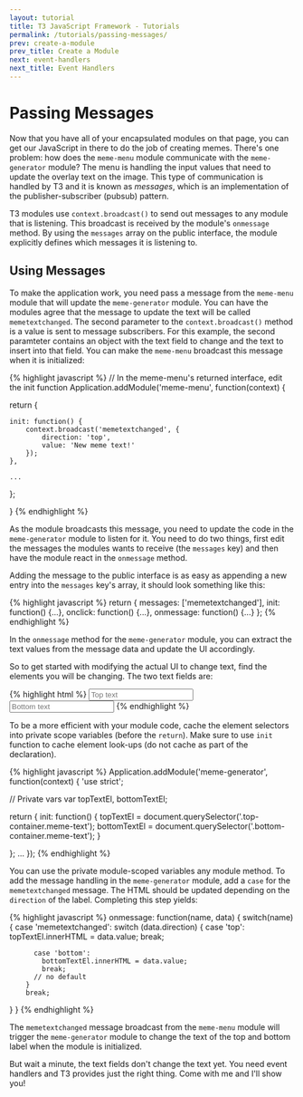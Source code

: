 ```yaml
---
layout: tutorial
title: T3 JavaScript Framework - Tutorials
permalink: /tutorials/passing-messages/
prev: create-a-module
prev_title: Create a Module
next: event-handlers
next_title: Event Handlers
---
```


# Passing Messages

Now that you have all of your encapsulated modules on that page, you can get our JavaScript in there to do the job of creating memes. There's one problem: how does the `meme-menu` module communicate with the `meme-generator` module? The menu is handling the input values that need to update the overlay text on the image. This type of communication is handled by T3 and it is known as *messages*, which is an implementation of the publisher-subscriber (pubsub) pattern.

T3 modules use `context.broadcast()` to send out messages to any module that is listening. This broadcast is received by the module's `onmessage` method. By using the `messages` array on the public interface, the module explicitly defines which messages it is listening to.

## Using Messages

To make the application work, you need pass a message from the `meme-menu` module that will update the `meme-generator` module. You can have the modules agree that the message to update the text will be called `memetextchanged`. The second parameter to the `context.broadcast()` method is a value is sent to message subscribers. For this example, the second paramteter contains an object with the text field to change and the text to insert into that field. You can make the `meme-menu` broadcast this message when it is initialized:

{% highlight javascript %}
// In the meme-menu's returned interface, edit the init function
Application.addModule('meme-menu', function(context) {

  return {

    init: function() {
        context.broadcast('memetextchanged', {
            direction: 'top',
            value: 'New meme text!'
        });
    },

    ...

  };

}
{% endhighlight %}

As the module broadcasts this message, you need to update the code in the `meme-generator` module to listen for it. You need to do two things, first edit the messages the modules wants to receive (the `messages` key) and then have the module react in the `onmessage` method.

Adding the message to the public interface is as easy as appending a new entry into the `messages` key's array, it should look something like this:

{% highlight javascript %}
return {
  messages: ['memetextchanged'],
  init: function() {...},
  onclick: function() {...},
  onmessage: function() {...}
};
{% endhighlight %}


In the `onmessage` method for the `meme-generator` module, you can extract the text values from the message data and update the UI accordingly.

So to get started with modifying the actual UI to change text, find the elements you will be changing. The two text fields
are:

{% highlight html %}
  <input class="bottom-text-input" type="text" placeholder="Top text">
  <input class="top-text-input" type="text" placeholder="Bottom text">
{% endhighlight %}

To be a more efficient with your module code, cache the element selectors into private scope variables (before the `return`). Make sure to use `init` function to cache element look-ups (do not cache as part of the declaration).

{% highlight javascript %}
Application.addModule('meme-generator', function(context) {
  'use strict';

  // Private vars
  var topTextEl,
      bottomTextEl;

  return {
    init: function() {
      topTextEl = document.querySelector('.top-container.meme-text');
      bottomTextEl = document.querySelector('.bottom-container.meme-text');
    }

  };
  ...
});
{% endhighlight %}

You can use the private module-scoped variables any module method. To add the message handling in the `meme-generator` module, add a `case` for the `memetextchanged` message. The HTML should be updated depending on the `direction` of the label. Completing this step yields:

{% highlight javascript %}
onmessage: function(name, data) {
  switch(name) {
      case 'memetextchanged':
        switch (data.direction) {
          case 'top':
            topTextEl.innerHTML = data.value;
            break;

          case 'bottom':
            bottomTextEl.innerHTML = data.value;
            break;
          // no default
        }
        break;
  }
}
{% endhighlight %}

The `memetextchanged` message broadcast from the `meme-menu` module will trigger the `meme-generator` module to change the text of the top and bottom label when the module is initialized.

But wait a minute, the text fields don't change the text yet. You need event handlers and T3 provides just the right thing. Come with me and I'll show you!
